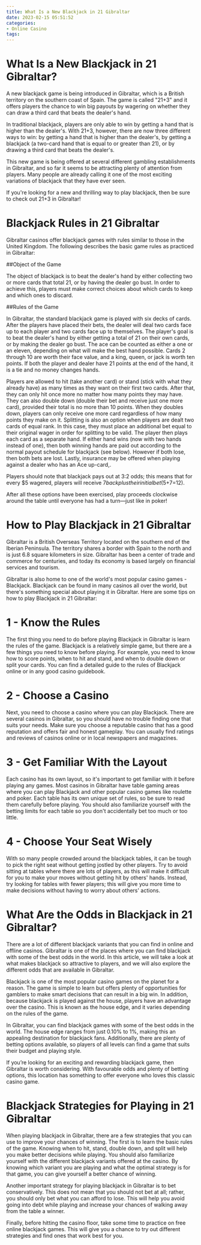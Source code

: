 ```yaml
---
title: What Is a New Blackjack in 21 Gibraltar
date: 2023-02-15 05:51:52
categories:
- Online Casino
tags:
---
```



#  What Is a New Blackjack in 21 Gibraltar?

A new blackjack game is being introduced in Gibraltar, which is a British territory on the southern coast of Spain. The game is called "21+3" and it offers players the chance to win big payouts by wagering on whether they can draw a third card that beats the dealer's hand.

In traditional blackjack, players are only able to win by getting a hand that is higher than the dealer's. With 21+3, however, there are now three different ways to win: by getting a hand that is higher than the dealer's, by getting a blackjack (a two-card hand that is equal to or greater than 21), or by drawing a third card that beats the dealer's.

This new game is being offered at several different gambling establishments in Gibraltar, and so far it seems to be attracting plenty of attention from players. Many people are already calling it one of the most exciting variations of blackjack that they have ever seen.

If you're looking for a new and thrilling way to play blackjack, then be sure to check out 21+3 in Gibraltar!

#  Blackjack Rules in 21 Gibraltar

 Gibraltar casinos offer blackjack games with rules similar to those in the United Kingdom. The following describes the basic game rules as practiced in Gibraltar:

##Object of the Game

The object of blackjack is to beat the dealer's hand by either collecting two or more cards that total 21, or by having the dealer go bust. In order to achieve this, players must make correct choices about which cards to keep and which ones to discard.

##Rules of the Game

In Gibraltar, the standard blackjack game is played with six decks of cards. After the players have placed their bets, the dealer will deal two cards face up to each player and two cards face up to themselves. The player's goal is to beat the dealer's hand by either getting a total of 21 on their own cards, or by making the dealer go bust. The ace can be counted as either a one or an eleven, depending on what will make the best hand possible. Cards 2 through 10 are worth their face value, and a king, queen, or jack is worth ten points. If both the player and dealer have 21 points at the end of the hand, it is a tie and no money changes hands.

Players are allowed to hit (take another card) or stand (stick with what they already have) as many times as they want on their first two cards. After that, they can only hit once more no matter how many points they may have. They can also double down (double their bet and receive just one more card), provided their total is no more than 10 points. When they doubles down, players can only receive one more card regardless of how many points they make on it. Splitting is also an option when players are dealt two cards of equal rank. In this case, they must place an additional bet equal to their original wager in order for splitting to be valid. The player then plays each card as a separate hand. If either hand wins (now with two hands instead of one), then both winning hands are paid out according to the normal payout schedule for blackjack (see below). However if both lose, then both bets are lost. Lastly, insurance may be offered when playing against a dealer who has an Ace up-card,. 

Players should note that blackjack pays out at 3:2 odds; this means that for every $5 wagered, players will receive $7 back plus their initial bet ($5+$7=$12). 

After all these options have been exercised, play proceeds clockwise around the table until everyone has had a turn—just like in poker!

#  How to Play Blackjack in 21 Gibraltar

Gibraltar is a British Overseas Territory located on the southern end of the Iberian Peninsula. The territory shares a border with Spain to the north and is just 6.8 square kilometers in size. Gibraltar has been a center of trade and commerce for centuries, and today its economy is based largely on financial services and tourism.

 Gibraltar is also home to one of the world's most popular casino games - Blackjack. Blackjack can be found in many casinos all over the world, but there's something special about playing it in Gibraltar. Here are some tips on how to play Blackjack in 21 Gibraltar:

# 1 - Know the Rules

The first thing you need to do before playing Blackjack in Gibraltar is learn the rules of the game. Blackjack is a relatively simple game, but there are a few things you need to know before playing. For example, you need to know how to score points, when to hit and stand, and when to double down or split your cards. You can find a detailed guide to the rules of Blackjack online or in any good casino guidebook.

# 2 - Choose a Casino

Next, you need to choose a casino where you can play Blackjack. There are several casinos in Gibraltar, so you should have no trouble finding one that suits your needs. Make sure you choose a reputable casino that has a good reputation and offers fair and honest gameplay. You can usually find ratings and reviews of casinos online or in local newspapers and magazines.

# 3 - Get Familiar With the Layout

Each casino has its own layout, so it's important to get familiar with it before playing any games. Most casinos in Gibraltar have table gaming areas where you can play Blackjack and other popular casino games like roulette and poker. Each table has its own unique set of rules, so be sure to read them carefully before playing. You should also familiarize yourself with the betting limits for each table so you don't accidentally bet too much or too little.

# 4 - Choose Your Seat Wisely
With so many people crowded around the blackjack tables, it can be tough to pick the right seat without getting jostled by other players. Try to avoid sitting at tables where there are lots of players, as this will make it difficult for you to make your moves without getting hit by others' hands. Instead, try looking for tables with fewer players; this will give you more time to make decisions without having to worry about others' actions.

#  What Are the Odds in Blackjack in 21 Gibraltar?

There are a lot of different blackjack variants that you can find in online and offline casinos. Gibraltar is one of the places where you can find blackjack with some of the best odds in the world. In this article, we will take a look at what makes blackjack so attractive to players, and we will also explore the different odds that are available in Gibraltar.

Blackjack is one of the most popular casino games on the planet for a reason. The game is simple to learn but offers plenty of opportunities for gamblers to make smart decisions that can result in a big win. In addition, because blackjack is played against the house, players have an advantage over the casino. This is known as the house edge, and it varies depending on the rules of the game.

In Gibraltar, you can find blackjack games with some of the best odds in the world. The house edge ranges from just 0.10% to 1%, making this an appealing destination for blackjack fans. Additionally, there are plenty of betting options available, so players of all levels can find a game that suits their budget and playing style.

If you’re looking for an exciting and rewarding blackjack game, then Gibraltar is worth considering. With favourable odds and plenty of betting options, this location has something to offer everyone who loves this classic casino game.

#  Blackjack Strategies for Playing in 21 Gibraltar

When playing blackjack in Gibraltar, there are a few strategies that you can use to improve your chances of winning. The first is to learn the basic rules of the game. Knowing when to hit, stand, double down, and split will help you make better decisions while playing. You should also familiarize yourself with the different blackjack variants offered at the casino. By knowing which variant you are playing and what the optimal strategy is for that game, you can give yourself a better chance of winning.

Another important strategy for playing blackjack in Gibraltar is to bet conservatively. This does not mean that you should not bet at all; rather, you should only bet what you can afford to lose. This will help you avoid going into debt while playing and increase your chances of walking away from the table a winner.

Finally, before hitting the casino floor, take some time to practice on free online blackjack games. This will give you a chance to try out different strategies and find ones that work best for you.